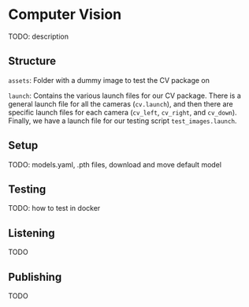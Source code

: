 # Computer Vision

TODO: description

## Structure

`assets`: Folder with a dummy image to test the CV package on

`launch`: Contains the various launch files for our CV package. There is a general launch file for all the cameras (`cv.launch`), and then there are specific launch files for each camera (`cv_left`, `cv_right`, and `cv_down`). Finally, we have a launch file for our testing script `test_images.launch`.



## Setup

TODO: models.yaml, .pth files, download and move default model

## Testing

TODO: how to test in docker

## Listening

TODO

## Publishing

TODO


